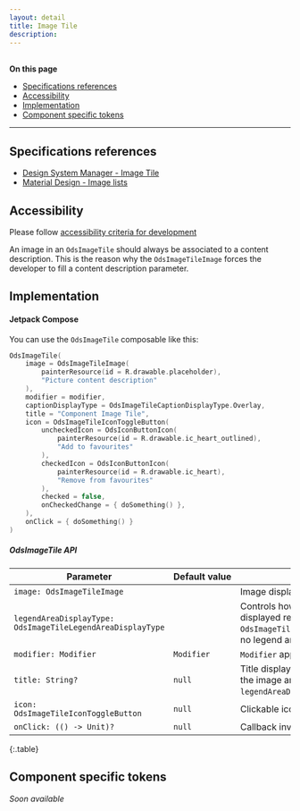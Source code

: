 ```yaml
---
layout: detail
title: Image Tile
description:
---
```


<br>**On this page**

* [Specifications references](#specifications-references)
* [Accessibility](#accessibility)
* [Implementation](#implementation)
* [Component specific tokens](#component-specific-tokens)

---

## Specifications references

- [Design System Manager - Image Tile](https://system.design.orange.com/0c1af118d/p/49434d-image-item)
- [Material Design - Image lists](https://m2.material.io/components/image-lists)

## Accessibility

Please follow [accessibility criteria for development](https://a11y-guidelines.orange.com/en/mobile/android/development/)

An image in an `OdsImageTile` should always be associated to a content description. This is the reason why the `OdsImageTileImage` forces the developer to fill a content description parameter.

## Implementation

#### Jetpack Compose

You can use the `OdsImageTile` composable like this:

```kotlin
OdsImageTile(
    image = OdsImageTileImage(
        painterResource(id = R.drawable.placeholder),
        "Picture content description"
    ),
    modifier = modifier,
    captionDisplayType = OdsImageTileCaptionDisplayType.Overlay,
    title = "Component Image Tile",
    icon = OdsImageTileIconToggleButton(
        uncheckedIcon = OdsIconButtonIcon(
            painterResource(id = R.drawable.ic_heart_outlined),
            "Add to favourites"
        ),
        checkedIcon = OdsIconButtonIcon(
            painterResource(id = R.drawable.ic_heart),
            "Remove from favourites"
        ),
        checked = false,
        onCheckedChange = { doSomething() },
    ),
    onClick = { doSomething() }
)
```

##### OdsImageTile API

Parameter | Default&nbsp;value | Description
-- | -- | --
`image: OdsImageTileImage` | | Image displayed into the tile
`legendAreaDisplayType: OdsImageTileLegendAreaDisplayType` | | Controls how the title and the icon are displayed relatively to the image. If set to `OdsImageTileLegendAreaDisplayType.None`, no legend area will be displayed.
`modifier: Modifier` | `Modifier` | `Modifier` applied to the image tile
`title: String?` | `null` | Title displayed into the tile. It is linked to the image and displayed according to the `legendAreaDisplayType` value.
`icon: OdsImageTileIconToggleButton` | `null` | Clickable icon displayed next to the `title`
`onClick: (() -> Unit)?` | `null` | Callback invoked on tile click
{:.table}

## Component specific tokens

_Soon available_